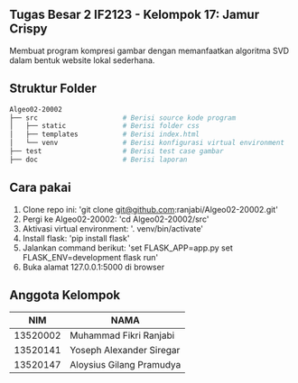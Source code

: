 ## Tugas Besar 2 IF2123 - Kelompok 17: Jamur Crispy
Membuat program kompresi gambar dengan memanfaatkan algoritma SVD dalam bentuk website lokal sederhana. 

## Struktur Folder
```sh
Algeo02-20002
├── src                     # Berisi source kode program
│   ├── static              # Berisi folder css
│   ├── templates           # Berisi index.html
│   └── venv                # Berisi konfigurasi virtual environment
├── test                    # Berisi test case gambar
├── doc                     # Berisi laporan
```

## Cara pakai
1. Clone repo ini: 'git clone git@github.com:ranjabi/Algeo02-20002.git'
2. Pergi ke Algeo02-20002: 'cd Algeo02-20002/src'
3. Aktivasi virtual environment: '. venv/bin/activate'
4. Install flask: 'pip install flask'
5. Jalankan command berikut:
'set FLASK_APP=app.py
set FLASK_ENV=development
flask run'
6. Buka alamat 127.0.0.1:5000 di browser

## Anggota Kelompok
| NIM      | NAMA                     |
|----------|--------------------------|
| 13520002 | Muhammad Fikri Ranjabi   |
| 13520141 | Yoseph Alexander Siregar |
| 13520147 | Aloysius Gilang Pramudya |